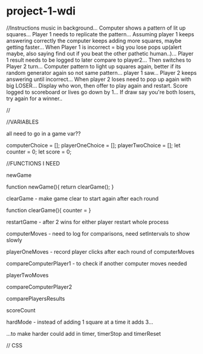 # project-1-wdi

//Instructions
music in background...
Computer shows a pattern of lit up squares...
Player 1 needs to replicate the pattern...
Assuming player 1 keeps answering correctly the computer keeps adding more squares, maybe getting faster...
When Player 1 is incorrect = big you lose pops up(alert maybe, also saying find out if you beat the other pathetic human..)...
Player 1 result needs to be logged to later compare to player2...
Then switches to Player 2 turn...
Computer pattern to light up squares again, better if its random generator again so not same pattern... player 1 saw...
Player 2 keeps answering until incorrect...
When player 2 loses need to pop up again with big LOSER...
Display who won, then offer to play again and restart. Score logged to scoreboard or lives go down by 1...
If draw say you're both losers, try again for a winner..

//

//VARIABLES

all need to go in a game var??

computerChoice = [];
playerOneChoice = [];
playerTwoChoice = [];
let counter = 0;
let score = 0;




//FUNCTIONS I NEED

newGame

function newGame(){
  return clearGame();
}

clearGame - make game clear to start again after each round

function clearGame(){
 counter = 
}

restartGame - after 2 wins for either player restart whole process

computerMoves - need to log for comparisons, need setIntervals to show slowly


playerOneMoves - record player clicks after each round of computerMoves

compareComputerPlayer1 - to check if another computer moves needed

playerTwoMoves

compareComputerPlayer2

comparePlayersResults

scoreCount

hardMode - instead of adding 1 square at a time it adds 3...

...to make harder could add in timer, timerStop and timerReset







// CSS
